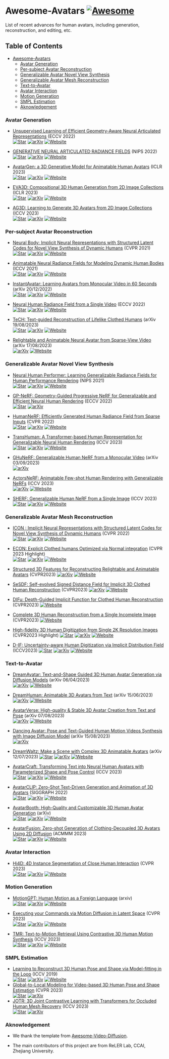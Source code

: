 # Awesome-Avatars [![Awesome](https://cdn.rawgit.com/sindresorhus/awesome/d7305f38d29fed78fa85652e3a63e154dd8e8829/media/badge.svg)](https://github.com/sindresorhus/awesome)

List of recent advances for human avatars, including generation, reconstruction, and editing, etc.

## Table of Contents <!-- omit in toc -->

<!-- - [Open-source Toolboxes and Foundation Models](#open-source-toolboxes-and-foundation-models) -->

- [Awesome-Avatars ](#awesome-avatars-)
    - [Avatar Generation](#avatar-generation)
    - [Per-subject Avatar Reconstruction](#per-subject-avatar-reconstruction)
    - [Generalizable Avatar Novel View Synthesis](#generalizable-avatar-novel-view-synthesis)
    - [Generalizable Avatar Mesh Reconstruction](#generalizable-avatar-mesh-reconstruction)
    - [Text-to-Avatar](#text-to-avatar)
    - [Avatar Interaction](#avatar-interaction)
    - [Motion Generation](#motion-generation)
    - [SMPL Estimation](#smpl-estimation)
    - [Aknowledgement](#aknowledgement)

### Avatar Generation

- [Unsupervised Learning of Efficient Geometry-Aware Neural Articulated Representations](https://arxiv.org/pdf/2204.08839.pdf) (ECCV 2022)  
  [![Star](https://img.shields.io/github/stars/nogu-atsu/ENARF-GAN?style=social)](https://github.com/nogu-atsu/ENARF-GAN)
  [![arXiv](https://img.shields.io/badge/arXiv-b31b1b.svg)](https://arxiv.org/pdf/2204.08839.pdf)
  [![Website](https://img.shields.io/badge/Website-9cf)](https://github.com/nogu-atsu/ENARF-GAN)

- [GENERATIVE NEURAL ARTICULATED RADIANCE FIELDS](https://arxiv.org/pdf/2206.14314.pdf) (NIPS 2022)  
  [![Star](https://img.shields.io/github/stars/alexanderbergman7/GNARF?style=social)](https://github.com/alexanderbergman7/GNARF)
  [![arXiv](https://img.shields.io/badge/arXiv-b31b1b.svg)](https://arxiv.org/pdf/2206.14314.pdf)
  [![Website](https://img.shields.io/badge/Website-9cf)](https://github.com/alexanderbergman7/GNARF)

- [AvatarGen: a 3D Generative Model for Animatable Human Avatars](http://arxiv.org/abs/2208.00561) (ICLR 2023)  
  [![Star](https://img.shields.io/github/stars/jfzhang95/AvatarGen?style=social)](https://github.com/jfzhang95/AvatarGen)
  [![arXiv](https://img.shields.io/badge/arXiv-b31b1b.svg)](http://arxiv.org/abs/2208.00561)
  [![Website](https://img.shields.io/badge/Website-9cf)](https://hongfz16.github.io/projects/EVA3D)

- [EVA3D: Compositional 3D Human Generation from 2D Image Collections](https://arxiv.org/pdf/2210.04888.pdf) (ICLR 2023)  
  [![Star](https://img.shields.io/github/stars/hongfz16/EVA3D?style=social)](https://github.com/hongfz16/EVA3D)
  [![arXiv](https://img.shields.io/badge/arXiv-b31b1b.svg)](https://arxiv.org/pdf/2210.04888.pdf)
  [![Website](https://img.shields.io/badge/Website-9cf)](https://hongfz16.github.io/projects/EVA3D)

- [AG3D: Learning to Generate 3D Avatars from 2D Image Collections](https://arxiv.org/pdf/2305.02312.pdf) (ICCV 2023)  
  [![Star](https://img.shields.io/github/stars/zj-dong/AG3D?style=social)](https://github.com/zj-dong/AG3D)
  [![arXiv](https://img.shields.io/badge/arXiv-b31b1b.svg)](https://arxiv.org/pdf/2305.02312.pdf)
  [![Website](https://img.shields.io/badge/Website-9cf)](https://zj-dong.github.io/AG3D)

### Per-subject Avatar Reconstruction

- [Neural Body: Implicit Neural Representations with Structured Latent Codes for Novel View Synthesis of Dynamic Humans](https://arxiv.org/pdf/2012.15838.pdf) (CVPR 2021)  
  [![Star](https://img.shields.io/github/stars/zju3dv/neuralbody?style=social)](https://github.com/zju3dv/neuralbody)
  [![arXiv](https://img.shields.io/badge/arXiv-b31b1b.svg)](https://arxiv.org/pdf/2012.15838.pdf)
  [![Website](https://img.shields.io/badge/Website-9cf)](https://zju3dv.github.io/neuralbody/)

- [Animatable Neural Radiance Fields for Modeling Dynamic Human Bodies](https://arxiv.org/pdf/2212.07422.pdf) (ICCV 2021)  
  [![Star](https://img.shields.io/github/stars/zju3dv/animatable_nerf?style=social)](https://github.com/zju3dv/animatable_nerf)
  [![arXiv](https://img.shields.io/badge/arXiv-b31b1b.svg)](https://arxiv.org/pdf/2212.07422.pdf)
  [![Website](https://img.shields.io/badge/Website-9cf)](https://zju3dv.github.io/animatable_nerf/)

- [InstantAvatar: Learning Avatars from Monocular Video in 60 Seconds](https://arxiv.org/pdf/2012.15838.pdf) (arXiv 20/12/2022)  
  [![Star](https://img.shields.io/github/stars/tijiang13/InstantAvatar?style=social)](https://github.com/tijiang13/InstantAvatar)
  [![arXiv](https://img.shields.io/badge/arXiv-b31b1b.svg)](https://arxiv.org/pdf/2212.07422.pdf)
  [![Website](https://img.shields.io/badge/Website-9cf)](https://tijiang13.github.io/InstantAvatar/)

- [Neural Human Radiance Field from a Single Video](https://arxiv.org/pdf/2203.12575.pdf) (ECCV 2022)  
  [![Star](https://img.shields.io/github/stars/apple/ml-neuman?style=social)](https://github.com/apple/ml-neuman)
  [![arXiv](https://img.shields.io/badge/arXiv-b31b1b.svg)](https://arxiv.org/pdf/2203.12575.pdf)
  [![Website](https://img.shields.io/badge/Website-9cf)](https://github.com/apple/ml-neuman)

- [TeCH: Text-guided Reconstruction of Lifelike Clothed Humans](http://arxiv.org/abs/2308.08545) (arXiv 19/08/2023)  
  [![Star](https://img.shields.io/github/stars/huangyangyi/TeCH?style=social)](https://github.com/huangyangyi/TeCH)
  [![arXiv](https://img.shields.io/badge/arXiv-b31b1b.svg)](http://arxiv.org/abs/2308.08545)
  [![Website](https://img.shields.io/badge/Website-9cf)](https://huangyangyi.github.io/TeCH/)

- [Relightable and Animatable Neural Avatar from Sparse-View Video](http://arxiv.org/abs/2308.07903) (arXiv 17/08/2023)  
  [![arXiv](https://img.shields.io/badge/arXiv-b31b1b.svg)](http://arxiv.org/abs/2308.07903)
  [![Website](https://img.shields.io/badge/Website-9cf)](https://zju3dv.github.io/relightable_avatar/)

### Generalizable Avatar Novel View Synthesis

- [Neural Human Performer: Learning Generalizable Radiance Fields for Human Performance Rendering](https://arxiv.org/pdf/2109.07448.pdf) (NIPS 2021)  
  [![Star](https://img.shields.io/github/stars/YoungJoongUNC/Neural_Human_Performer?style=social)](https://github.com/YoungJoongUNC/Neural_Human_Performer)
  [![arXiv](https://img.shields.io/badge/arXiv-b31b1b.svg)](https://arxiv.org/pdf/2109.07448.pdf)
  [![Website](https://img.shields.io/badge/Website-9cf)](https://youngjoongunc.github.io/nhp/)

- [GP-NeRF: Geometry-Guided Progressive NeRF for Generalizable and Efficient Neural Human Rendering](https://arxiv.org/pdf/2112.04312.pdf) (ECCV 2022)  
  [![Star](https://img.shields.io/github/stars/sail-sg/GP-Nerf?style=social)](https://github.com/sail-sg/GP-Nerf)
  [![arXiv](https://img.shields.io/badge/arXiv-b31b1b.svg)](https://arxiv.org/pdf/2112.04312.pdf)

- [HumanNeRF: Efficiently Generated Human Radiance Field from Sparse Inputs](https://arxiv.org/pdf/2112.02789.pdf) (CVPR 2022)  
  [![Star](https://img.shields.io/github/stars/zhaofuq/HumanNeRF?style=social)](https://github.com/zhaofuq/HumanNeRF)
  [![arXiv](https://img.shields.io/badge/arXiv-b31b1b.svg)](https://arxiv.org/pdf/2112.02789.pdf)
  [![Website](https://img.shields.io/badge/Website-9cf)](https://zhaofuq.github.io/humannerf/)

- [TransHuman: A Transformer-based Human Representation for Generalizable Neural Human Rendering](https://arxiv.org/abs/2307.12291) (ICCV 2023)  
  [![Star](https://img.shields.io/github/stars/pansanity666/TransHuman?style=social)](https://github.com/pansanity666/TransHuman/)
  [![arXiv](https://img.shields.io/badge/arXiv-b31b1b.svg)](https://arxiv.org/abs/2307.12291)
  [![Website](https://img.shields.io/badge/Website-9cf)](https://pansanity666.github.io/TransHuman/)

- [GHuNeRF: Generalizable Human NeRF from a Monocular Video](https://arxiv.org/pdf/2308.16576v2.pdf) (arXiv 03/09/2023)  
  [![arXiv](https://img.shields.io/badge/arXiv-b31b1b.svg)](https://arxiv.org/pdf/2308.16576v2.pdf)

- [ActorsNeRF: Animatable Few-shot Human Rendering with Generalizable NeRFs](https://arxiv.org/abs/2304.14401) (ICCV 2023)  
  [![arXiv](https://img.shields.io/badge/arXiv-b31b1b.svg)](https://arxiv.org/abs/2304.14401)
  [![Website](https://img.shields.io/badge/Website-9cf)](https://jitengmu.github.io/ActorsNeRF/)

- [SHERF: Generalizable Human NeRF from a Single Image](https://arxiv.org/abs/2303.12791) (ICCV 2023)  
  [![Star](https://img.shields.io/github/stars/skhu101/SHERF?style=social)](https://github.com/skhu101/SHERF)
  [![arXiv](https://img.shields.io/badge/arXiv-b31b1b.svg)](https://arxiv.org/abs/2303.12791)
  [![Website](https://img.shields.io/badge/Website-9cf)](https://skhu101.github.io/SHERF/)

### Generalizable Avatar Mesh Reconstruction

- [ICON : Implicit Neural Representations with Structured Latent Codes for Novel View Synthesis of Dynamic Humans](https://arxiv.org/pdf/2112.09127.pdf) (CVPR 2022)  
  [![Star](https://img.shields.io/github/stars/YuliangXiu/ICON?style=social)](https://github.com/YuliangXiu/ICON)
  [![arXiv](https://img.shields.io/badge/arXiv-b31b1b.svg)](https://arxiv.org/pdf/2112.09127.pdf)
  [![Website](https://img.shields.io/badge/Website-9cf)](https://icon.is.tue.mpg.de/)

- [ECON: Explicit Clothed humans Optimized via Normal integration](https://arxiv.org/pdf/2212.07422.pdf) (CVPR 2023 Highlight)  
  [![Star](https://img.shields.io/github/stars/YuliangXiu/ECON?style=social)](https://github.com/YuliangXiu/ECON)
  [![arXiv](https://img.shields.io/badge/arXiv-b31b1b.svg)](https://arxiv.org/pdf/2212.07422.pdf)
  [![Website](https://img.shields.io/badge/Website-9cf)](https://xiuyuliang.cn/econ/)


- [Structured 3D Features for Reconstructing Relightable and Animatable Avatars](https://arxiv.org/abs/2212.06820) (CVPR2023)
  [![arXiv](https://img.shields.io/badge/arXiv-b31b1b.svg)](https://arxiv.org/abs/2212.06820)
  [![Website](https://img.shields.io/badge/Website-9cf)](https://enriccorona.github.io/s3f/)


- [SeSDF: Self-evolved Signed Distance Field for Implicit 3D Clothed Human Reconstruction](https://yukangcao.github.io/SeSDF/index_files/SeSDF_05448.pdf) (CVPR2023)
  [![arXiv](https://img.shields.io/badge/arXiv-b31b1b.svg)](https://arxiv.org/pdf/2304.00359)
  [![Website](https://img.shields.io/badge/Website-9cf)](https://yukangcao.github.io/SeSDF/)


- [DIFu: Depth-Guided Implicit Function for Clothed Human Reconstruction](https://openaccess.thecvf.com/content/CVPR2023/papers/Song_DIFu_Depth-Guided_Implicit_Function_for_Clothed_Human_Reconstruction_CVPR_2023_paper.pdf) (CVPR2023)
  [![Website](https://img.shields.io/badge/Website-9cf)](https://eadcat.github.io/DIFu/)

- [Complete 3D Human Reconstruction from a Single Incomplete Image](https://openaccess.thecvf.com/content/CVPR2023/papers/Wang_Complete_3D_Human_Reconstruction_From_a_Single_Incomplete_Image_CVPR_2023_paper.pdf) (CVPR2023)
  [![Website](https://img.shields.io/badge/Website-9cf)](https://junyingw.github.io/paper/3d_inpainting/) 


- [High-fidelity 3D Human Digitization from Single 2K Resolution Images](https://arxiv.org/pdf/2303.15108.pdf) (CVPR2023 Highlight)
  [![Star](https://img.shields.io/github/stars/SangHunHan92/2K2K?style=social)](https://github.com/SangHunHan92/2K2K)
  [![arXiv](https://img.shields.io/badge/arXiv-b31b1b.svg)](https://arxiv.org/pdf/2303.15108.pdf)
  [![Website](https://img.shields.io/badge/Website-9cf)](https://sanghunhan92.github.io/conference/2K2K/)
  
- [D-IF: Uncertainty-aware Human Digitization via Implicit Distribution Field](https://arxiv.org/pdf/2308.08857.pdf) (ICCV2023)
  [![Star](https://img.shields.io/github/stars/psyai-net/D-IF_release?style=social)](https://github.com/psyai-net/D-IF_release)
  [![arXiv](https://img.shields.io/badge/arXiv-b31b1b.svg)](https://arxiv.org/pdf/2308.08857.pdf)
  [![Website](https://img.shields.io/badge/Website-9cf)](https://yxt7979.github.io/idf/)


### Text-to-Avatar

- [DreamAvatar: Text-and-Shape Guided 3D Human Avatar Generation via Diffusion Models](http://arxiv.org/abs/2304.00916) (arXiv 06/04/2023)  
  [![arXiv](https://img.shields.io/badge/arXiv-b31b1b.svg)](http://arxiv.org/abs/2304.00916)
  [![Website](https://img.shields.io/badge/Website-9cf)](https://yukangcao.github.io/DreamAvatar/)

- [DreamHuman: Animatable 3D Avatars from Text](https://arxiv.org/abs/2306.09329) (arXiv 15/06/2023)  
  [![arXiv](https://img.shields.io/badge/arXiv-b31b1b.svg)](https://arxiv.org/abs/2306.09329)
  [![Website](https://img.shields.io/badge/Website-9cf)](https://dream-human.github.io/)

- [AvatarVerse: High-quality & Stable 3D Avatar Creation from Text and Pose](http://arxiv.org/abs/2308.03610) (arXiv 07/08/2023)  
  [![arXiv](https://img.shields.io/badge/arXiv-b31b1b.svg)](http://arxiv.org/abs/2308.03610)
  [![Website](https://img.shields.io/badge/Website-9cf)](https://avatarverse3d.github.io/)

- [Dancing Avatar: Pose and Text-Guided Human Motion Videos Synthesis with Image Diffusion Model](https://arxiv.org/abs/2308.07749) (arXiv 15/08/2023)  
  [![arXiv](https://img.shields.io/badge/arXiv-b31b1b.svg)](https://arxiv.org/abs/2308.07749)

- [DreamWaltz: Make a Scene with Complex 3D Animatable Avatars](https://arxiv.org/pdf/2305.12529) (arXiv 12/07/2023)
  [![Star](https://img.shields.io/github/stars/IDEA-Research/DreamWaltz?style=social)](https://github.com/IDEA-Research/DreamWaltz)
  [![arXiv](https://img.shields.io/badge/arXiv-b31b1b.svg)](https://arxiv.org/pdf/2305.12529)
  [![Website](https://img.shields.io/badge/Website-9cf)](https://idea-research.github.io/DreamWaltz/)

- [AvatarCraft: Transforming Text into Neural Human Avatars with Parameterized Shape and Pose Control](https://arxiv.org/pdf/2303.17606) (ICCV 2023)  
  [![Star](https://img.shields.io/github/stars/songrise/AvatarCraft?style=social)](https://github.com/songrise/AvatarCraft)
  [![arXiv](https://img.shields.io/badge/arXiv-b31b1b.svg)](https://arxiv.org/pdf/2303.17606)
  [![Website](https://img.shields.io/badge/Website-9cf)](https://avatar-craft.github.io)

- [AvatarCLIP: Zero-Shot Text-Driven Generation and Animation of 3D Avatars](https://arxiv.org/pdf/2205.08535) (SIGGRAPH 2022)  
  [![Star](https://img.shields.io/github/stars/hongfz16/AvatarCLIP?style=social)](https://github.com/hongfz16/AvatarCLIP)
  [![arXiv](https://img.shields.io/badge/arXiv-b31b1b.svg)](https://arxiv.org/pdf/2205.08535)
  [![Website](https://img.shields.io/badge/Website-9cf)](https://hongfz16.github.io/projects/AvatarCLIP.html)

- [AvatarBooth: High-Quality and Customizable 3D Human Avatar Generation](https://arxiv.org/pdf/2306.09864) (arXiv)  
  [![Star](https://img.shields.io/github/stars/zeng-yifei/AvatarBooth?style=social)](https://github.com/zeng-yifei/AvatarBooth)
  [![arXiv](https://img.shields.io/badge/arXiv-b31b1b.svg)](https://arxiv.org/pdf/2306.09864)
  [![Website](https://img.shields.io/badge/Website-9cf)](https://zeng-yifei.github.io/avatarbooth_page/)

- [AvatarFusion: Zero-shot Generation of Clothing-Decoupled 3D Avatars Using 2D Diffusion](https://arxiv.org/pdf/2307.06526.pdf) (ACMMM 2023)  
  [![Star](https://img.shields.io/github/stars/HansenHuang0823/AvatarFusion?style=social)](https://github.com/HansenHuang0823/AvatarFusion)
  [![arXiv](https://img.shields.io/badge/arXiv-b31b1b.svg)](https://arxiv.org/pdf/2307.06526.pdf)
  [![Website](https://img.shields.io/badge/Website-9cf)](https://hansenhuang0823.github.io/AvatarFusion/)

### Avatar Interaction

- [Hi4D: 4D Instance Segmentation of Close Human Interaction](https://arxiv.org/abs/2303.15380v1) (CVPR 2023)  
  [![Star](https://img.shields.io/github/stars/yifeiyin04/Hi4D?style=social)](https://github.com/yifeiyin04/Hi4D)
  [![arXiv](https://img.shields.io/badge/arXiv-b31b1b.svg)](https://arxiv.org/abs/2303.15380v1)
  [![Website](https://img.shields.io/badge/Website-9cf)](https://yifeiyin04.github.io/Hi4D/)

### Motion Generation

- [MotionGPT: Human Motion as a Foreign Language](https://arxiv.org/pdf/2306.14795.pdf) (arxiv)  
  [![Star](https://img.shields.io/github/stars/OpenMotionLab/MotionGPT?style=social)](https://github.com/OpenMotionLab/MotionGPT)
  [![arXiv](https://img.shields.io/badge/arXiv-b31b1b.svg)](https://arxiv.org/pdf/2306.14795.pdf)
  [![Website](https://img.shields.io/badge/Website-9cf)](https://motion-gpt.github.io)

- [Executing your Commands via Motion Diffusion in Latent Space](https://arxiv.org/pdf/2212.04048.pdf) (CVPR 2023)  
  [![Star](https://img.shields.io/github/stars/ChenFengYe/motion-latent-diffusion?style=social)](https://github.com/ChenFengYe/motion-latent-diffusion)
  [![arXiv](https://img.shields.io/badge/arXiv-b31b1b.svg)](https://arxiv.org/pdf/2212.04048.pdf)
  [![Website](https://img.shields.io/badge/Website-9cf)](https://chenxin.tech/mld/)

- [TMR: Text-to-Motion Retrieval Using Contrastive 3D Human Motion Synthesis](https://arxiv.org/pdf/2305.00976.pdf) (ICCV 2023)  
  [![Star](https://img.shields.io/github/stars/Mathux/TMR?style=social)](https://github.com/Mathux/TMR)
  [![arXiv](https://img.shields.io/badge/arXiv-b31b1b.svg)](https://arxiv.org/pdf/2305.00976.pdf)
  [![Website](https://img.shields.io/badge/Website-9cf)](https://mathis.petrovich.fr/tmr/)

### SMPL Estimation

- [Learning to Reconstruct 3D Human Pose and Shape via Model-fitting in the Loop](https://arxiv.org/abs/1909.12828) (ICCV 2019)  
  [![Star](https://img.shields.io/github/stars/nkolot/SPIN?style=social)](https://github.com/nkolot/SPIN)
  [![arXiv](https://img.shields.io/badge/arXiv-b31b1b.svg)](https://arxiv.org/abs/1909.12828)
  [![Website](https://img.shields.io/badge/Website-9cf)](https://www.nikoskolot.com/projects/spin/)
- [Global-to-Local Modeling for Video-based 3D Human Pose and Shape Estimation](https://arxiv.org/pdf/2303.14747.pdf) (CVPR 2023)  
  [![Star](https://img.shields.io/github/stars/sxl142/GLoT?style=social)](https://github.com/sxl142/GLoT)
  [![arXiv](https://img.shields.io/badge/arXiv-b31b1b.svg)](https://arxiv.org/pdf/2303.14747.pdf)
- [JOTR: 3D Joint Contrastive Learning with Transformers for Occluded Human Mesh Recovery](https://arxiv.org/abs/2307.16377) (ICCV 2023)  
  [![Star](https://img.shields.io/github/stars/xljh0520/jotr?style=social)](https://github.com/xljh0520/jotr)
  [![arXiv](https://img.shields.io/badge/arXiv-b31b1b.svg)](https://arxiv.org/abs/2307.16377)

### Aknowledgement

- We thank the template from [Awesome-Video-Diffusion](https://github.com/showlab/Awesome-Video-Diffusion).

- The main contributors of this project are from ReLER Lab, CCAI, Zhejiang University.
